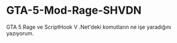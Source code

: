 # GTA-5-Mod-Rage-SHVDN
GTA 5 Rage ve ScriptHook V .Net'deki komutların ne işe yaradığını yazıyorum.
